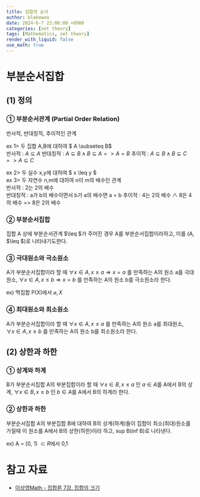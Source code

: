 ```yaml
---
title: 집합의 순서
author: blakewoo
date: 2024-6-7 23:00:00 +0900
categories: [set theory]
tags: [Mathematics, set theory] 
render_with_liquid: false
use_math: true
---
```


# 부분순서집합
## (1) 정의
### ① 부분순서관계 (Partial Order Relation)
반사적, 반대칭적, 추이적인 관계

ex 1> 두 집합 A,B에 대하여 $ A \subseteq B$   
반사적 : $A \subseteq A$
반대칭적 : $A \subseteq B \wedge B \subseteq A => A = B$
추이적 : $A \subseteq B \wedge B \subseteq C => A \subseteq C$

ex 2> 두 실수 x,y에 대하여 $ x \leq y $   
ex 3> 두 자연수 n,m에 대하여 n이 m의 배수인 관계   
반사적 : 2는 2의 배수    
반대칭적 : a가 b의 배수이면서 b가 a의 배수면 a = b
추이적 : 4는 2의 배수 $\wedge$ 8은 4의 배수 => 8은 2의 배수

### ② 부분순서집합
집합 A 상에 부분순서관계 $\leq $가 주어진 경우 A를
부분순서집합이라하고, 이를 (A, $\leq $)로 나타내기도한다.

### ③ 극대원소와 극소원소
A가 부분순서집합이라 할 때 
$\forall x \in A, x \geq a \Rightarrow x = a$
를 만족하는 A의 원소 a를 극대원소,
$\forall x \in A, x \leq b \Rightarrow x = b$
를 만족하는 A의 원소 b를 극소원소라 한다.

ex) 멱집합 P(X)에서 $\varnothing , X$

### ④ 최대원소와 최소원소
A가 부분순서집합이라 할 때
$\forall x \in A, x \leq a$
를 만족하는 A의 원소 a를 최대원소,
$\forall x \in A, x \geq b$
를 만족하는 A의 원소 b를 최소원소라 한다.

## (2) 상한과 하한

### ① 상계와 하계
B가 부분순서집합 A의 부분집합이라 할 때
$\forall  x \in B, x \leq  a$
인 $a\in A$를 A에서 B의 상계,
$\forall  x \in B, x \geq  b$
인 $b\in A$를 A에서 B의 하계라 한다.

### ② 상한과 하한
부분순서집합 A의 부분집합 B에 대하여 B의 상계(하계)들이
집합이 최소(최대)원소를 가질때 이 원소를 A에서 B의 상한(하한)이라
하고, sup B(inf B)로  나타낸다.

ex) A = [0, 1) $\subset R$에서 0,1


# 참고 자료
- [이상엽Math - 집합론 7강. 집합의 크기](https://www.youtube.com/watch?v=I_btU_4dQyU&list=PL127T2Zu76FveA8TGXZU-PSSt7GTMhKp6&index=9)
